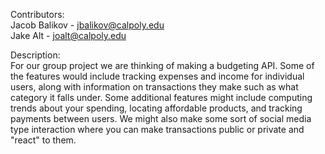 Contributors:  
Jacob Balikov - jbalikov@calpoly.edu  
Jake Alt - joalt@calpoly.edu

Description:  
For our group project we are thinking of making a budgeting API. Some of the features would include tracking expenses and income for individual users, along with information on transactions they make such as what category it falls under. Some additional features might include computing trends about your spending, locating affordable products, and tracking payments between users. We might also make some sort of social media type interaction where you can make transactions public or private and "react" to them.
